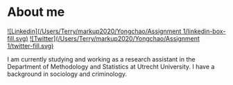 # About me
[![Linkedin](/Users/Terry/markup2020/Yongchao/Assignment 1/linkedin-box-fill.svg)](https://www.linkedin.com/in/yongchao-ma/) [![Twitter](/Users/Terry/markup2020/Yongchao/Assignment 1/twitter-fill.svg)](https://twitter.com/terrymyc)

I am currently studying and working as a research assistant in the Department of Methodology and Statistics at Utrecht University. I have a background in sociology and criminology.
